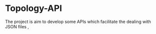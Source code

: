 # Topology-API
The project is aim to develop some APIs which facilitate the dealing with JSON files , 
